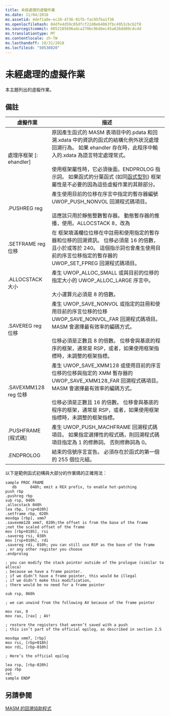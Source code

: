 ```yaml
---
title: 未經處理的虛擬作業
ms.date: 11/04/2016
ms.assetid: 4def1a0e-ec28-4736-91fb-fac95fba1f36
ms.openlocfilehash: 04dfe4d59c05dfcf22d0e64063fbc4953cbcb2f8
ms.sourcegitcommit: 6052185696adca270bc9bdbec45a626dd89cdcdd
ms.translationtype: MT
ms.contentlocale: zh-TW
ms.lasthandoff: 10/31/2018
ms.locfileid: "50538020"
---
```

# <a name="raw-pseudo-operations"></a>未經處理的虛擬作業

本主題列出的虛擬作業。

## <a name="remarks"></a>備註

|虛擬作業|描述|
|----------------------|-----------------|
|處理序框架 [: ehandler]|原因產生函式的 MASM 表項目中的.pdata 和回溯.xdata 中的資訊的函式的結構化例外狀況處理回溯行為。  如果 ehandler 存在時，此程序中輸入的.xdata 為語言特定處理常式。<br /><br /> 使用框架屬性時，它必須後面。ENDPROLOG 指示詞。  如果函式的分葉函式 (如同[函式型別](../build/function-types.md)) 框架屬性是不必要的因為這些虛擬作業的其餘部分。|
|.PUSHREG reg|產生使用目前的位移在序言中指定的暫存器編號 UWOP_PUSH_NONVOL 回溯程式碼項目。<br /><br /> 這應該只用於靜態整數暫存器。  動態暫存器的推播，使用。ALLOCSTACK 8，改為|
|.SETFRAME reg 位移|在 框架填滿欄位位移在中註冊和使用指定的暫存器和位移的回溯資訊。 位移必須是 16 的倍數，且小於或等於 240。 這個指示詞也會產生使用目前的序言位移指定的暫存器的 UWOP_SET_FPREG 回溯程式碼項目。|
|.ALLOCSTACK 大小|產生 UWOP_ALLOC_SMALL 或與目前的位移的指定大小的 UWOP_ALLOC_LARGE 序言中。<br /><br /> 大小運算元必須是 8 的倍數。|
|.SAVEREG reg 位移|產生 UWOP_SAVE_NONVOL 或指定的註冊和使用目前的序言位移的位移 UWOP_SAVE_NONVOL_FAR 回溯程式碼項目。 MASM 會選擇最有效率的編碼方式。<br /><br /> 位移必須是正數且 8 的倍數。  位移會與基底的程序的框架，通常是 RSP，或者，如果使用框架指標時，未調整的框架指標。|
|.SAVEXMM128 reg 位移|產生 UWOP_SAVE_XMM128 或使用目前的序言位移的位移與指定的 XMM 暫存器的 UWOP_SAVE_XMM128_FAR 回溯程式碼項目。 MASM 會選擇最有效率的編碼方式。<br /><br /> 位移必須是正數且 16 的倍數。  位移會與基底的程序的框架，通常是 RSP，或者，如果使用框架指標時，未調整的框架指標。|
|.PUSHFRAME [程式碼]|產生 UWOP_PUSH_MACHFRAME 回溯程式碼項目。 如果指定選擇性的程式碼，則回溯程式碼項目指定為 1 的修飾詞。 否則修飾詞為 0。|
|.ENDPROLOG|結束的信號序言宣告。  必須存在於函式的第一個的 255 個位元組。|

以下是範例函式初構與大部分的作業碼的正確用法：

```
sample PROC FRAME
   db      048h; emit a REX prefix, to enable hot-patching
push rbp
.pushreg rbp
sub rsp, 040h
.allocstack 040h
lea rbp, [rsp+020h]
.setframe rbp, 020h
movdqa [rbp], xmm7
.savexmm128 xmm7, 020h;the offset is from the base of the frame
;not the scaled offset of the frame
mov [rbp+018h], rsi
.savereg rsi, 038h
mov [rsp+010h], rdi
.savereg rdi, 010h; you can still use RSP as the base of the frame
; or any other register you choose
.endprolog

; you can modify the stack pointer outside of the prologue (similar to alloca)
; because we have a frame pointer.
; if we didn’t have a frame pointer, this would be illegal
; if we didn’t make this modification,
; there would be no need for a frame pointer

sub rsp, 060h

; we can unwind from the following AV because of the frame pointer

mov rax, 0
mov rax, [rax] ; AV!

; restore the registers that weren’t saved with a push
; this isn’t part of the official epilog, as described in section 2.5

movdqa xmm7, [rbp]
mov rsi, [rbp+018h]
mov rdi, [rbp-010h]

; Here’s the official epilog

lea rsp, [rbp-020h]
pop rbp
ret
sample ENDP
```

## <a name="see-also"></a>另請參閱

[MASM 的回溯協助程式](../build/unwind-helpers-for-masm.md)